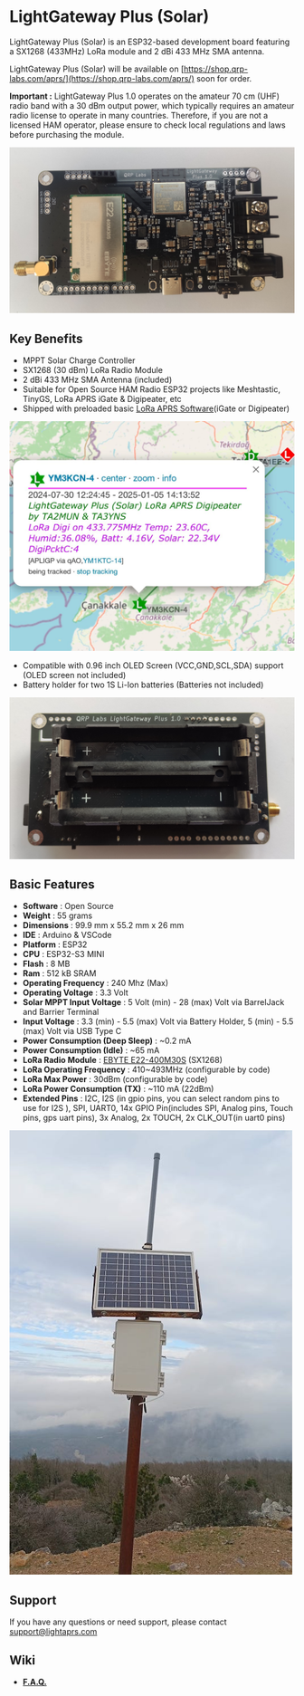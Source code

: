 # LightGateway Plus (Solar)

LightGateway Plus (Solar) is an ESP32-based development board featuring a SX1268 (433MHz) LoRa module and 2 dBi 433 MHz SMA antenna.

LightGateway Plus (Solar) will be available on [https://shop.qrp-labs.com/aprs/](https://shop.qrp-labs.com/aprs/) soon for order.

**Important :** LightGateway Plus 1.0 operates on the amateur 70 cm (UHF) radio band with a 30 dBm output power, which typically requires an amateur radio license to operate in many countries. Therefore, if you are not a licensed HAM operator, please ensure to check local regulations and laws before purchasing the module.

<img src="images/light_gateway_plus_v_1_0_front.jpg" width="600">

## Key Benefits

- MPPT Solar Charge Controller
- SX1268 (30 dBm) LoRa Radio Module
- 2 dBi 433 MHz SMA Antenna (included) 
- Suitable for Open Source HAM Radio ESP32 projects like Meshtastic, TinyGS, LoRa APRS iGate & Digipeater, etc
- Shipped with preloaded basic [LoRa APRS Software](https://github.com/lightaprs/LightLoRaAPRS/)(iGate or Digipeater)

<img src="images/light_gateway_plus_v_1_0_ym3kcn-4.jpeg" width="600">

- Compatible with 0.96 inch OLED Screen (VCC,GND,SCL,SDA) support (OLED screen not included)
- Battery holder for two 1S Li-Ion batteries (Batteries not included)

<img src="images/light_gateway_plus_v_1_0_back.jpg" width="600">

## Basic Features

- **Software** : Open Source
- **Weight** : 55 grams
- **Dimensions** : 99.9 mm x 55.2 mm x 26 mm
- **IDE** : Arduino & VSCode
- **Platform** : ESP32
- **CPU** : ESP32-S3 MINI
- **Flash** : 8 MB
- **Ram** : 512 kB SRAM
- **Operating Frequency** : 240 Mhz (Max)
- **Operating Voltage** : 3.3 Volt
- **Solar MPPT Input Voltage** : 5 Volt (min) - 28 (max) Volt via BarrelJack and Barrier Terminal
- **Input Voltage** : 3.3 (min) - 5.5 (max) Volt via Battery Holder, 5 (min) - 5.5 (max) Volt  via USB Type C 
- **Power Consumption (Deep Sleep)** : ~0.2 mA
- **Power Consumption (Idle)** : ~65 mA
- **LoRa Radio Module** : [EBYTE E22-400M30S](https://www.cdebyte.com/products/E22-400M30S) (SX1268)
- **LoRa Operating Frequency** : 410~493MHz (configurable by code)
- **LoRa Max Power** : 30dBm (configurable by code)
- **LoRa Power Consumption (TX)** : ~110 mA (22dBm)
- **Extended Pins** : I2C, I2S (in gpio pins, you can select random pins to use for I2S ), SPI, UART0, 14x GPIO Pin(includes SPI, Analog pins, Touch pins, gps uart pins), 3x Analog, 2x TOUCH, 2x CLK_OUT(in uart0 pins)

<img src="images/light_gateway_plus_v_1_0_ym3kcn_4_setup3.jpeg" width="500">

## Support

If you have any questions or need support, please contact support@lightaprs.com

## Wiki

* **[F.A.Q.](https://github.com/lightaprs/LightGatewayPlus-1.0/wiki/F.A.Q.)**
